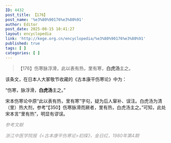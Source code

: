 ```yaml
---
ID: 4432
post_title: 【176】
post_name: '%e3%80%90176%e3%80%91'
author: Editor
post_date: 2025-08-15 10:41:27
layout: encyclopedia
link: 'http://kege.org.cn/encyclopedia/%e3%80%90176%e3%80%91'
published: true
tags: [ ]
categories: [ ]
---
```

<blockquote>【176】伤寒脉浮滑，此以表有热，里有寒，<strong>白虎汤</strong>主之。</blockquote>
该条文，在日本人大冢敬节收藏的《古本康平伤寒论》中为：

“伤寒，脉浮滑，<strong>白虎汤</strong>主之。”

宋本伤寒论中原“此以表有热，里有寒”字句，疑为后人窜补、误注。白虎汤为清（里）热大剂，参考“【350】伤寒脉滑而厥者，里有热，白虎汤主之。”可知，此处宋本言“里有热”，明显有谬误。

<span style="color: #999999;"><em>参考文献</em></span>

<span style="color: #999999;"><em>浙江中医学院报《&lt;古本康平伤寒论&gt;初探》，金日红，1980年第4期</em></span>